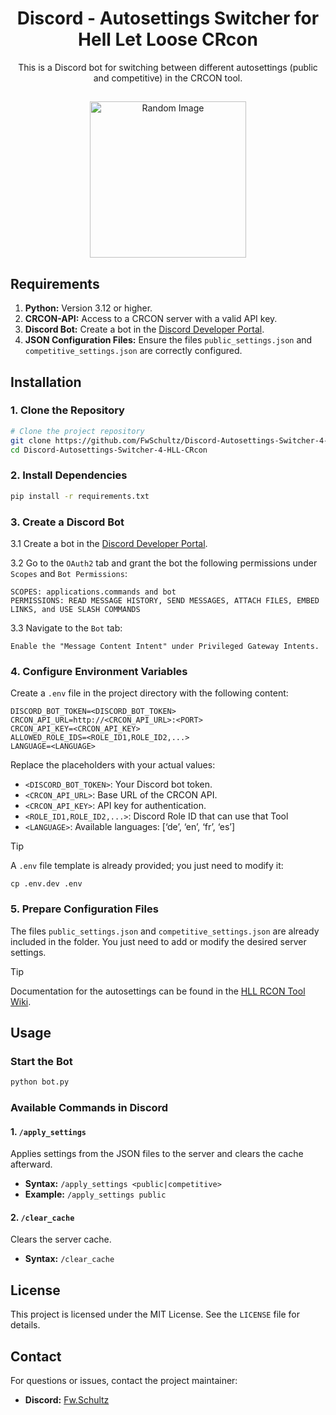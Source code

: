 
<h1 align="center" style="font-weight: bold;">Discord - Autosettings Switcher for Hell Let Loose CRcon</h1>

<p align="center">This is a Discord bot for switching between different autosettings (public and competitive) in the CRCON tool.</p>

<h2 id="layout"></h2>

<p align="center">
<img src="https://i.imgur.com/8XmDwWF.png" alt="Random Image" width="250px">
</p>

## Requirements

1. **Python:** Version 3.12 or higher.
2. **CRCON-API:** Access to a CRCON server with a valid API key.
3. **Discord Bot:** Create a bot in the [Discord Developer Portal](https://discord.com/developers/applications).
4. **JSON Configuration Files:** Ensure the files `public_settings.json` and `competitive_settings.json` are correctly configured.

## Installation

### 1. Clone the Repository

```bash
# Clone the project repository
git clone https://github.com/FwSchultz/Discord-Autosettings-Switcher-4-HLL-CRcon
cd Discord-Autosettings-Switcher-4-HLL-CRcon
```

### 2. Install Dependencies

```bash
pip install -r requirements.txt
```

### 3. Create a Discord Bot

3.1 Create a bot in the [Discord Developer Portal](https://discord.com/developers/applications).

3.2 Go to the `OAuth2` tab and grant the bot the following permissions under `Scopes` and `Bot Permissions`:

```discord bot permissions
SCOPES: applications.commands and bot
PERMISSIONS: READ MESSAGE HISTORY, SEND MESSAGES, ATTACH FILES, EMBED LINKS, and USE SLASH COMMANDS
```

3.3 Navigate to the `Bot` tab:

```
Enable the "Message Content Intent" under Privileged Gateway Intents.
```

### 4. Configure Environment Variables

Create a `.env` file in the project directory with the following content:

```env
DISCORD_BOT_TOKEN=<DISCORD_BOT_TOKEN>
CRCON_API_URL=http://<CRCON_API_URL>:<PORT>
CRCON_API_KEY=<CRCON_API_KEY>
ALLOWED_ROLE_IDS=<ROLE_ID1,ROLE_ID2,...>
LANGUAGE=<LANGUAGE>
```

Replace the placeholders with your actual values:

- `<DISCORD_BOT_TOKEN>`: Your Discord bot token.
- `<CRCON_API_URL>`: Base URL of the CRCON API.
- `<CRCON_API_KEY>`: API key for authentication.
- `<ROLE_ID1,ROLE_ID2,...>`: Discord Role ID that can use that Tool
- `<LANGUAGE>`: Available languages: [‘de’, ‘en’, ‘fr’, ‘es’]

> [!TIP]
> A `.env` file template is already provided; you just need to modify it:

```shell
cp .env.dev .env
```

### 5. Prepare Configuration Files

The files `public_settings.json` and `competitive_settings.json` are already included in the folder. You just need to add or modify the desired server settings.

> [!TIP]
> Documentation for the autosettings can be found in the [HLL RCON Tool Wiki](https://github.com/MarechJ/hll_rcon_tool/wiki/User-Guide-%E2%80%90-Main-interface-%E2%80%90-Settings-%E2%80%90-Autosettings).

## Usage

### Start the Bot

```bash
python bot.py
```

### Available Commands in Discord

#### 1. `/apply_settings`

Applies settings from the JSON files to the server and clears the cache afterward.

- **Syntax:** `/apply_settings <public|competitive>`
- **Example:** `/apply_settings public`

#### 2. `/clear_cache`

Clears the server cache.

- **Syntax:** `/clear_cache`

## License

This project is licensed under the MIT License. See the `LICENSE` file for details.

## Contact

For questions or issues, contact the project maintainer:

- **Discord:** [Fw.Schultz](https://discord.gg/tKhMCr2ZYZ)

